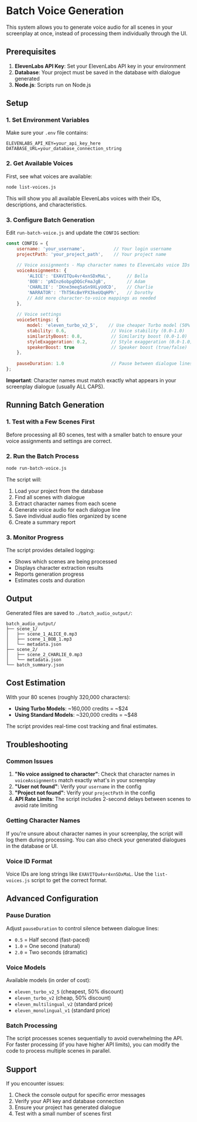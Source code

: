 # Batch Voice Generation

This system allows you to generate voice audio for all scenes in your screenplay at once, instead of processing them individually through the UI.

## Prerequisites

1. **ElevenLabs API Key**: Set your ElevenLabs API key in your environment
2. **Database**: Your project must be saved in the database with dialogue generated
3. **Node.js**: Scripts run on Node.js

## Setup

### 1. Set Environment Variables

Make sure your `.env` file contains:
```
ELEVENLABS_API_KEY=your_api_key_here
DATABASE_URL=your_database_connection_string
```

### 2. Get Available Voices

First, see what voices are available:

```bash
node list-voices.js
```

This will show you all available ElevenLabs voices with their IDs, descriptions, and characteristics.

### 3. Configure Batch Generation

Edit `run-batch-voice.js` and update the `CONFIG` section:

```javascript
const CONFIG = {
    username: 'your_username',           // Your login username
    projectPath: 'your_project_path',    // Your project name
    
    // Voice assignments - Map character names to ElevenLabs voice IDs
    voiceAssignments: {
        'ALICE': 'EXAVITQu4vr4xnSDxMaL',      // Bella
        'BOB': 'pNInz6obpgDQGcFmaJgB',        // Adam
        'CHARLIE': 'IKne3meq5aSn9XLyUdCD',    // Charlie
        'NARRATOR': 'ThT5KcBeYPX3keUQqHPh',   // Dorothy
        // Add more character-to-voice mappings as needed
    },
    
    // Voice settings
    voiceSettings: {
        model: 'eleven_turbo_v2_5',    // Use cheaper Turbo model (50% cheaper)
        stability: 0.6,                 // Voice stability (0.0-1.0)
        similarityBoost: 0.8,           // Similarity boost (0.0-1.0)
        styleExaggeration: 0.2,         // Style exaggeration (0.0-1.0)
        speakerBoost: true              // Speaker boost (true/false)
    },
    
    pauseDuration: 1.0                  // Pause between dialogue lines (seconds)
};
```

**Important**: Character names must match exactly what appears in your screenplay dialogue (usually ALL CAPS).

## Running Batch Generation

### 1. Test with a Few Scenes First

Before processing all 80 scenes, test with a smaller batch to ensure your voice assignments and settings are correct.

### 2. Run the Batch Process

```bash
node run-batch-voice.js
```

The script will:
1. Load your project from the database
2. Find all scenes with dialogue
3. Extract character names from each scene
4. Generate voice audio for each dialogue line
5. Save individual audio files organized by scene
6. Create a summary report

### 3. Monitor Progress

The script provides detailed logging:
- Shows which scenes are being processed
- Displays character extraction results
- Reports generation progress
- Estimates costs and duration

## Output

Generated files are saved to `./batch_audio_output/`:

```
batch_audio_output/
├── scene_1/
│   ├── scene_1_ALICE_0.mp3
│   ├── scene_1_BOB_1.mp3
│   └── metadata.json
├── scene_2/
│   ├── scene_2_CHARLIE_0.mp3
│   └── metadata.json
└── batch_summary.json
```

## Cost Estimation

With your 80 scenes (roughly 320,000 characters):

- **Using Turbo Models**: ~160,000 credits = ~$24
- **Using Standard Models**: ~320,000 credits = ~$48

The script provides real-time cost tracking and final estimates.

## Troubleshooting

### Common Issues

1. **"No voice assigned to character"**: Check that character names in `voiceAssignments` match exactly what's in your screenplay
2. **"User not found"**: Verify your `username` in the config
3. **"Project not found"**: Verify your `projectPath` in the config
4. **API Rate Limits**: The script includes 2-second delays between scenes to avoid rate limiting

### Getting Character Names

If you're unsure about character names in your screenplay, the script will log them during processing. You can also check your generated dialogues in the database or UI.

### Voice ID Format

Voice IDs are long strings like `EXAVITQu4vr4xnSDxMaL`. Use the `list-voices.js` script to get the correct format.

## Advanced Configuration

### Pause Duration

Adjust `pauseDuration` to control silence between dialogue lines:
- `0.5` = Half second (fast-paced)
- `1.0` = One second (natural)
- `2.0` = Two seconds (dramatic)

### Voice Models

Available models (in order of cost):
- `eleven_turbo_v2_5` (cheapest, 50% discount)
- `eleven_turbo_v2` (cheap, 50% discount)
- `eleven_multilingual_v2` (standard price)
- `eleven_monolingual_v1` (standard price)

### Batch Processing

The script processes scenes sequentially to avoid overwhelming the API. For faster processing (if you have higher API limits), you can modify the code to process multiple scenes in parallel.

## Support

If you encounter issues:
1. Check the console output for specific error messages
2. Verify your API key and database connection
3. Ensure your project has generated dialogue
4. Test with a small number of scenes first 